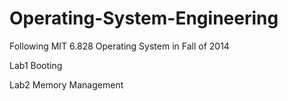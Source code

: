 # Operating-System-Engineering
Following MIT 6.828 Operating System in Fall of 2014

Lab1 Booting

Lab2 Memory Management

